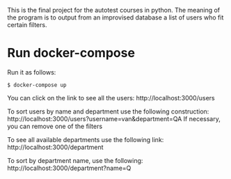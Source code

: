 This is the final project for the autotest courses in python. 
The meaning of the program is to output from an improvised database a list of users who fit certain filters.

Run docker-compose 
======

Run it as follows:

```
$ docker-compose up
```

You can click on the link to see all the users: 
http://localhost:3000/users

To sort users by name and department use the following construction:
http://localhost:3000/users?username=van&department=QA
If necessary, you can remove one of the filters

To see all available departments use the following link:
http://localhost:3000/department

To sort by department name, use the following:
http://localhost:3000/department?name=Q
